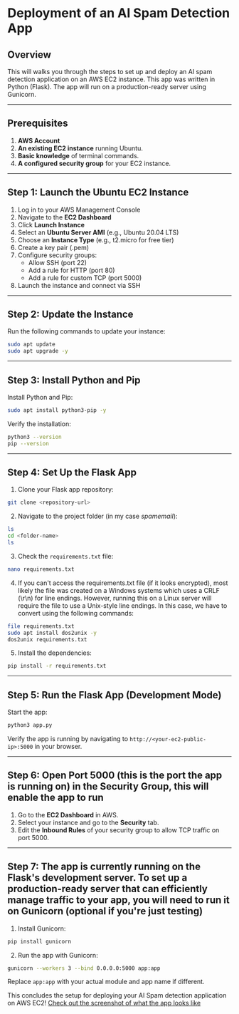# Deployment of an AI Spam Detection App

## Overview
This will walks you through the steps to set up and deploy an AI spam detection application on an AWS EC2 instance. This app was written in Python (Flask). The app will run on a production-ready server using Gunicorn.

---

## Prerequisites

1. **AWS Account**
2. **An existing EC2 instance** running Ubuntu.
3. **Basic knowledge** of terminal commands.
4. **A configured security group** for your EC2 instance.

---

## Step 1: Launch the Ubuntu EC2 Instance

1. Log in to your AWS Management Console
2. Navigate to the **EC2 Dashboard**
3. Click **Launch Instance**
4. Select an **Ubuntu Server AMI** (e.g., Ubuntu 20.04 LTS)
5. Choose an **Instance Type** (e.g., t2.micro for free tier)
6. Create a key pair (.pem)
7. Configure security groups:
   - Allow SSH (port 22)
   - Add a rule for HTTP (port 80)
   - Add a rule for custom TCP (port 5000)
8. Launch the instance and connect via SSH

---

## Step 2: Update the Instance

Run the following commands to update your instance:

```bash
sudo apt update
sudo apt upgrade -y
```

---

## Step 3: Install Python and Pip

Install Python and Pip:

```bash
sudo apt install python3-pip -y
```

Verify the installation:

```bash
python3 --version
pip --version
```

---

## Step 4: Set Up the Flask App

1. Clone your Flask app repository:

```bash
git clone <repository-url>
```

2. Navigate to the project folder (in my case *spamemail*):

```bash
ls
cd <folder-name>
ls
```

3. Check the `requirements.txt` file:

```bash
nano requirements.txt
```

4. If you can't access the requirements.txt file (if it looks encrypted), most likely the file was created on a Windows systems which uses a CRLF (\r\n) for line endings. However, running this on a Linux server will require the file to use a Unix-style line endings. In this case, we have to convert using the following commands:

```bash
file requirements.txt
sudo apt install dos2unix -y
dos2unix requirements.txt
```

5. Install the dependencies:

```bash
pip install -r requirements.txt
```

---

## Step 5: Run the Flask App (Development Mode)

Start the app:

```bash
python3 app.py
```

Verify the app is running by navigating to `http://<your-ec2-public-ip>:5000` in your browser.

---

## Step 6: Open Port 5000 (this is the port the app is running on) in the Security Group, this will enable the app to run

1. Go to the **EC2 Dashboard** in AWS.
2. Select your instance and go to the **Security** tab.
3. Edit the **Inbound Rules** of your security group to allow TCP traffic on port 5000.

---

## Step 7: The app is currently running on the Flask's development server. To set up a production-ready server that can efficiently manage traffic to your app, you will need to run it on Gunicorn (optional if you're just testing)

1. Install Gunicorn:

```bash
pip install gunicorn
```

2. Run the app with Gunicorn:

```bash
gunicorn --workers 3 --bind 0.0.0.0:5000 app:app
```

Replace `app:app` with your actual module and app name if different.


This concludes the setup for deploying your AI Spam detection application on AWS EC2!
[Check out the screenshot of what the app looks like](./TheSpamDetectionApp(running))
